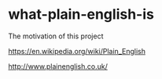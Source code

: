 # what-plain-english-is
The motivation of this project

https://en.wikipedia.org/wiki/Plain_English

http://www.plainenglish.co.uk/
